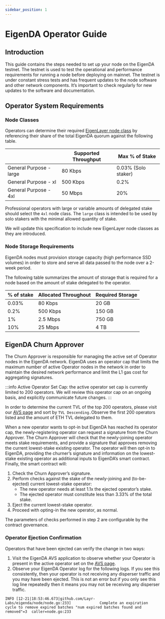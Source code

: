 ```yaml
---
sidebar_position: 1
---
```

# EigenDA Operator Guide

## Introduction

This guide contains the steps needed to set up your node on the EigenDA testnet. The testnet is used to test the operational and performance requirements for running a node before deploying on mainnet. The testnet is under constant stress tests and has frequent updates to the node software and other network components. It’s important to check regularly for new updates to the software and documentation.

## Operator System Requirements

### Node Classes

Operators can determine their required [EigenLayer node class](/eigenlayer/operator-guides/avs-installation-and-registration/eigenlayer-node-classes.md) by referencing their share of the total EigenDA quorum against the following table.

|                         | Supported Throughput | Max % of Stake      |
| ----------------------- | -------------------- | ------------------- |
| General Purpose - large | 80 Kbps              | 0.03% (Solo staker) |
| General Purpose - xl    | 500 Kbps             | 0.2%                |
| General Purpose - 4xl   | 50 Mbps              | 20%                 |

Professional operators with large or variable amounts of delegated stake should select the `4xl` node class. The `large` class is intended to be used by solo stakers with the minimal allowed quantity of stake.

We will update this specification to include new EigenLayer node classes as they are introduced.

### Node Storage Requirements

EigenDA nodes must provision storage capacity (high performance SSD volumes) in order to store and serve all data passed to the node over a 2-week period.

The following table summarizes the amount of storage that is required for a node based on the amount of stake delegated to the operator.

| % of stake | Allocated Throughout | Required Storage |
| ---------- | -------------------- | ---------------- |
| 0.03%      | 80 Kbps              | 20 GB            |
| 0.2%       | 500 Kbps             | 150 GB           |
| 1%         | 2.5 Mbps             | 750 GB           |
| 10%        | 25 Mbps              | 4 TB             |

## EigenDA Churn Approver

The Churn Approver is responsible for managing the active set of Operator nodes in the EigenDA network. EigenDA uses an operator cap that limits the maximum number of active Operator nodes in the network in order to maintain the desired network performance and limit the L1 gas cost for aggregating signatures.

:::info
Active Operator Set Cap: the active operator set cap is currently limited to 200 operators. We will review this operator cap on an ongoing basis, and explicitly communicate future changes.
:::

In order to determine the current TVL of the top 200 operators, please visit our [AVS page](https://goerli.eigenlayer.xyz/avs/eigenda) and sort by `TVL Descending.`Observe the first 200 operators listed and the amount of ETH TVL delegated to them.

When a new operator wants to opt-in but EigenDA has reached its operator cap, the newly-registering operator can request a signature from the Churn Approver. The Churn Approver will check that the newly-joining operator meets stake requirements, and provide a signature that approves removing the current lowest-stake existing operator. The operator will then opt-in to EigenDA, providing the churner’s signature and information on the lowest-stake existing operator as additional inputs to EigenDA’s smart contract. Finally, the smart contract will:

1. Check the Churn Approver’s signature.
2. Perform checks against the stake of the newly-joining and (to-be-ejected) current lowest-stake operator:
   - The new operator needs at least 1.1x the ejected operator’s stake.
   - The ejected operator must constitute less than 3.33% of the total stake.
3. Eject the current lowest-stake operator.
4. Proceed with opting-in the new operator, as normal.

The parameters of checks performed in step 2 are configurable by the contract governance.

### **Operator Ejection Confirmation**

Operators that have been ejected can verify the change in two ways:

1. Visit the EigenDA AVS application to observe whether your Operator is present in the active operator set on the [AVS page](https://goerli.eigenlayer.xyz/avs/eigenda).
2. Observe your EigenDA Operator log for the following logs. If you see this consistently, then your operator is not receiving any disperser traffic and you may have been ejected. This is not an error but if you only see this log line repeatedly then it means you may not be receiving any disperser traffic.

```
INFO [12-21|18:53:46.673|github.com/Layr-Labs/eigenda/node/node.go:233]             Complete an expiration cycle to remove expired batches "num expired batches found and removed"=3  caller=node.go:233
```
